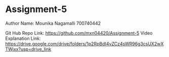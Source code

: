 # Assignment-5

Author Name: Mounika Nagamalli 700740442

Git Hub Repo Link: https://github.com/mxn04420/Assignment-5 
Video Explanation Link: https://drive.google.com/drive/folders/1p2RpBdI4vZCz4sWR96g3csUX2wXTWjxx?usp=drive_link
